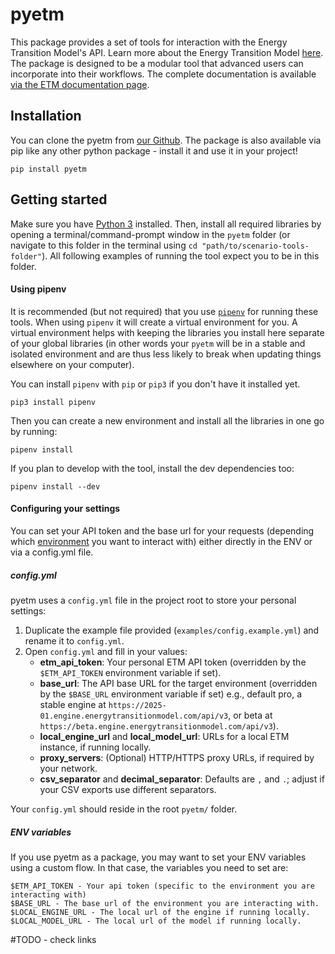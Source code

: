 # pyetm

This package provides a set of tools for interaction with the Energy Transition Model's API. Learn more
about the Energy Transition Model [here](https://energytransitionmodel.com/). The
package is designed to be a modular tool that advanced users can incorporate into their workflows. The
complete documentation is available [via the ETM documentation page](https://docs.energytransitionmodel.com/main/pyetm/introduction).

## Installation

You can clone the pyetm from [our Github](https://github.com/quintel/pyetm). The package is also
available via pip like any other python package - install it and use it in your project!
```
pip install pyetm
```

## Getting started
Make sure you have [Python 3](https://www.python.org/downloads/) installed. Then, install all required
libraries by opening a terminal/command-prompt window in the `pyetm` folder (or navigate to this folder
in the terminal using `cd "path/to/scenario-tools-folder"`). All following examples of running the tool
expect you to be in this folder.

#### Using pipenv
It is recommended (but not required) that you use [`pipenv`](https://pipenv.pypa.io/en/latest/) for
running these tools. When using `pipenv` it will create a virtual environment for you. A virtual
environment helps with keeping the libraries you install here separate of your global libraries (in
other words your `pyetm` will be in a stable and isolated environment and are thus less
likely to break when updating things elsewhere on your computer).

You can install `pipenv` with `pip` or `pip3` if you don't have it installed yet.
```
pip3 install pipenv
```

Then you can create a new environment and install all the libraries in one go by running:
```
pipenv install
```

If you plan to develop with the tool, install the dev dependencies too:
```
pipenv install --dev
```

#### Configuring your settings

You can set your API token and the base url for your requests (depending which
[environment](https://docs.energytransitionmodel.com/api/intro#environments) you want to interact with)
either directly in the ENV or via a config.yml file.

##### config.yml
pyetm uses a `config.yml` file in the project root to store your personal settings:

1. Duplicate the example file provided (`examples/config.example.yml`) and rename it to `config.yml`.
2. Open `config.yml` and fill in your values:
   - **etm_api_token**: Your personal ETM API token (overridden by the `$ETM_API_TOKEN` environment variable if set).
   - **base_url**: The API base URL for the target environment (overridden by the `$BASE_URL` environment
    variable if set) e.g., default pro, a stable engine at `https://2025-01.engine.energytransitionmodel.com/api/v3`,
    or beta at `https://beta.engine.energytransitionmodel.com/api/v3`).
   - **local_engine_url** and **local_model_url**: URLs for a local ETM instance, if running locally.
   - **proxy_servers**: (Optional) HTTP/HTTPS proxy URLs, if required by your network.
   - **csv_separator** and **decimal_separator**: Defaults are `,` and `.`; adjust if your CSV exports
    use different separators.

Your `config.yml` should reside in the root `pyetm/` folder.

##### ENV variables
If you use pyetm as a package, you may want to set your ENV variables using a custom flow. In that
case, the variables you need to set are:

    $ETM_API_TOKEN - Your api token (specific to the environment you are interacting with)
    $BASE_URL - The base url of the environment you are interacting with.
    $LOCAL_ENGINE_URL - The local url of the engine if running locally.
    $LOCAL_MODEL_URL - The local url of the model if running locally.


#TODO - check links
